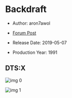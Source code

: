 # Backdraft

* Author: aron7awol

* [Forum Post](https://www.avsforum.com/threads/bass-eq-for-filtered-movies.2995212/post-58030540)

* Release Date: 2019-05-07
* Production Year: 1991

## DTS:X

![img 0](https://i.imgur.com/o38CpsQ.jpg)

![img 1](https://i.imgur.com/768W4O0.jpg)

